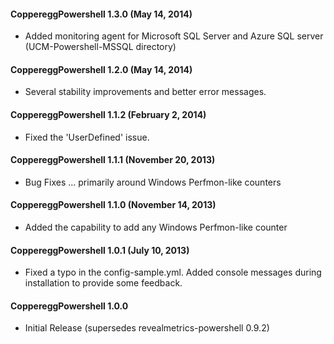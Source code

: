 #### CoppereggPowershell 1.3.0 (May 14, 2014)
* Added monitoring agent for Microsoft SQL Server and Azure SQL server (UCM-Powershell-MSSQL directory)

#### CoppereggPowershell 1.2.0 (May 14, 2014)
* Several stability improvements and better error messages.

#### CoppereggPowershell 1.1.2 (February 2, 2014)
* Fixed the 'UserDefined' issue.

#### CoppereggPowershell 1.1.1 (November 20, 2013)
* Bug Fixes ... primarily around Windows Perfmon-like counters

#### CoppereggPowershell 1.1.0 (November 14, 2013)
* Added the capability to add any Windows Perfmon-like counter

#### CoppereggPowershell 1.0.1 (July 10, 2013)
* Fixed a typo in the config-sample.yml.
  Added console messages during installation to provide some feedback.

#### CoppereggPowershell 1.0.0
* Initial Release (supersedes revealmetrics-powershell 0.9.2)

